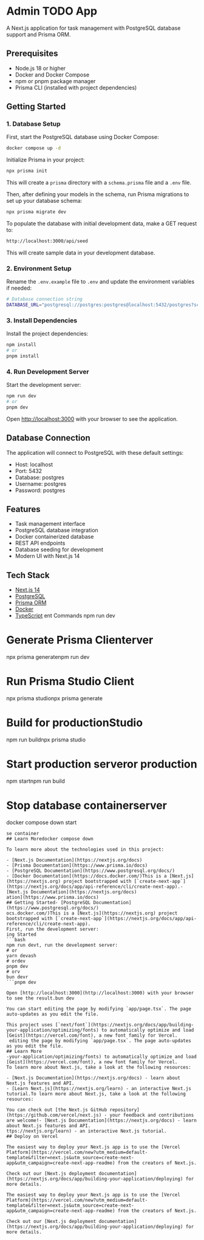 # Admin TODO App

A Next.js application for task management with PostgreSQL database support and Prisma ORM.

## Prerequisites

- Node.js 18 or higher
- Docker and Docker Compose
- npm or pnpm package manager
- Prisma CLI (installed with project dependencies)

## Getting Started

### 1. Database Setup

First, start the PostgreSQL database using Docker Compose:

```bash
docker compose up -d
```

Initialize Prisma in your project:

```bash
npx prisma init
```

This will create a `prisma` directory with a `schema.prisma` file and a `.env` file.

Then, after defining your models in the schema, run Prisma migrations to set up your database schema:

```bash
npx prisma migrate dev
```

To populate the database with initial development data, make a GET request to:
```bash
http://localhost:3000/api/seed
```
This will create sample data in your development database.

### 2. Environment Setup

Rename the `.env.example` file to `.env` and update the environment variables if needed:

```bash
# Database connection string
DATABASE_URL="postgresql://postgres:postgres@localhost:5432/postgres?schema=public"
```

### 3. Install Dependencies

Install the project dependencies:

```bash
npm install
# or
pnpm install
```

### 4. Run Development Server

Start the development server:

```bash
npm run dev
# or
pnpm dev
```

Open [http://localhost:3000](http://localhost:3000) with your browser to see the application.

## Database Connection

The application will connect to PostgreSQL with these default settings:
- Host: localhost
- Port: 5432
- Database: postgres
- Username: postgres
- Password: postgres

## Features

- Task management interface
- PostgreSQL database integration
- Docker containerized database
- REST API endpoints
- Database seeding for development
- Modern UI with Next.js 14

## Tech Stack

- [Next.js 14](https://nextjs.org/)
- [PostgreSQL](https://www.postgresql.org/)
- [Prisma ORM](https://www.prisma.io/)
- [Docker](https://www.docker.com/)
- [TypeScript](https://www.typescriptlang.org/)
ent Commands
npm run dev

# Generate Prisma Clienterver
npx prisma generatenpm run dev

# Run Prisma Studio Client
npx prisma studionpx prisma generate

# Build for productionStudio
npm run buildnpx prisma studio

# Start production serveror production
npm startnpm run build

# Stop database containerserver
docker compose down start
```
se container
## Learn Moredocker compose down

To learn more about the technologies used in this project:

- [Next.js Documentation](https://nextjs.org/docs)
- [Prisma Documentation](https://www.prisma.io/docs)
- [PostgreSQL Documentation](https://www.postgresql.org/docs/)
- [Docker Documentation](https://docs.docker.com/)This is a [Next.js](https://nextjs.org) project bootstrapped with [`create-next-app`](https://nextjs.org/docs/app/api-reference/cli/create-next-app).- [Next.js Documentation](https://nextjs.org/docs)
ation](https://www.prisma.io/docs)
## Getting Started- [PostgreSQL Documentation](https://www.postgresql.org/docs/)
ocs.docker.com/)This is a [Next.js](https://nextjs.org) project bootstrapped with [`create-next-app`](https://nextjs.org/docs/app/api-reference/cli/create-next-app).
First, run the development server:
ing Started
```bash
npm run devt, run the development server:
# or
yarn devash
# ordev
pnpm dev
# orv
bun devr
```pnpm dev

Open [http://localhost:3000](http://localhost:3000) with your browser to see the result.bun dev

You can start editing the page by modifying `app/page.tsx`. The page auto-updates as you edit the file.

This project uses [`next/font`](https://nextjs.org/docs/app/building-your-application/optimizing/fonts) to automatically optimize and load [Geist](https://vercel.com/font), a new font family for Vercel.
 editing the page by modifying `app/page.tsx`. The page auto-updates as you edit the file.
## Learn More
-your-application/optimizing/fonts) to automatically optimize and load [Geist](https://vercel.com/font), a new font family for Vercel.
To learn more about Next.js, take a look at the following resources:

- [Next.js Documentation](https://nextjs.org/docs) - learn about Next.js features and API.
- [Learn Next.js](https://nextjs.org/learn) - an interactive Next.js tutorial.To learn more about Next.js, take a look at the following resources:

You can check out [the Next.js GitHub repository](https://github.com/vercel/next.js) - your feedback and contributions are welcome!- [Next.js Documentation](https://nextjs.org/docs) - learn about Next.js features and API.
ttps://nextjs.org/learn) - an interactive Next.js tutorial.
## Deploy on Vercel

The easiest way to deploy your Next.js app is to use the [Vercel Platform](https://vercel.com/new?utm_medium=default-template&filter=next.js&utm_source=create-next-app&utm_campaign=create-next-app-readme) from the creators of Next.js.

Check out our [Next.js deployment documentation](https://nextjs.org/docs/app/building-your-application/deploying) for more details.

The easiest way to deploy your Next.js app is to use the [Vercel Platform](https://vercel.com/new?utm_medium=default-template&filter=next.js&utm_source=create-next-app&utm_campaign=create-next-app-readme) from the creators of Next.js.

Check out our [Next.js deployment documentation](https://nextjs.org/docs/app/building-your-application/deploying) for more details.

